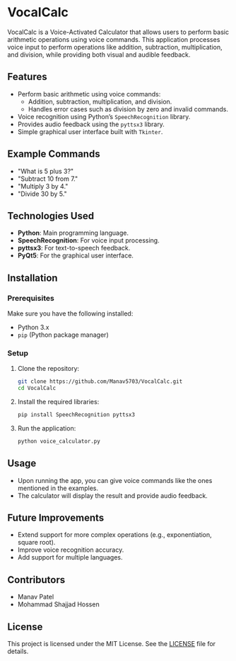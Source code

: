 # VocalCalc

VocalCalc is a Voice-Activated Calculator that allows users to perform basic arithmetic operations using voice commands. This application processes voice input to perform operations like addition, subtraction, multiplication, and division, while providing both visual and audible feedback.

## Features
- Perform basic arithmetic using voice commands:
  - Addition, subtraction, multiplication, and division.
  - Handles error cases such as division by zero and invalid commands.
- Voice recognition using Python’s `SpeechRecognition` library.
- Provides audio feedback using the `pyttsx3` library.
- Simple graphical user interface built with `Tkinter`.

## Example Commands
- "What is 5 plus 3?"
- "Subtract 10 from 7."
- "Multiply 3 by 4."
- "Divide 30 by 5."

## Technologies Used
- **Python**: Main programming language.
- **SpeechRecognition**: For voice input processing.
- **pyttsx3**: For text-to-speech feedback.
- **PyQt5**: For the graphical user interface.

## Installation

### Prerequisites
Make sure you have the following installed:
- Python 3.x
- `pip` (Python package manager)

### Setup
1. Clone the repository:
   ```bash
   git clone https://github.com/Manav5703/VocalCalc.git
   cd VocalCalc
2. Install the required libraries:
   ```bash
   pip install SpeechRecognition pyttsx3
3. Run the application:
   ```bash
   python voice_calculator.py

## Usage
- Upon running the app, you can give voice commands like the ones mentioned in the examples.
- The calculator will display the result and provide audio feedback.

## Future Improvements
- Extend support for more complex operations (e.g., exponentiation, square root).
- Improve voice recognition accuracy.
- Add support for multiple languages.

## Contributors
- Manav Patel 
- Mohammad Shajjad Hossen

## License
This project is licensed under the MIT License. See the [LICENSE](./LICENSE) file for details.
